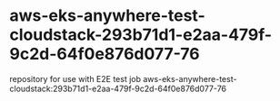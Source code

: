 # aws-eks-anywhere-test-cloudstack-293b71d1-e2aa-479f-9c2d-64f0e876d077-76
repository for use with E2E test job aws-eks-anywhere-test-cloudstack:293b71d1-e2aa-479f-9c2d-64f0e876d077-76
